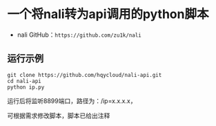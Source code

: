 # 一个将nali转为api调用的python脚本
* nali GitHub：```https://github.com/zu1k/nali```
## 运行示例
```
git clone https://github.com/hqycloud/nali-api.git
cd nali-api
python ip.py
```
运行后将监听8899端口，路径为：/ip=x.x.x.x，

可根据需求修改脚本，脚本已给出注释